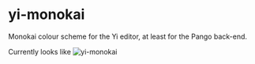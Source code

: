 yi-monokai
==========

Monokai colour scheme for the Yi editor, at least for the Pango
back-end.

Currently looks like
![yi-monokai](http://fuuzetsu.co.uk/images/1386950607.png "monokai in yi")
